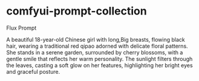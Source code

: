 # comfyui-prompt-collection

Flux Prompt

A beautiful 18-year-old Chinese girl with long,Big breasts, flowing black hair, wearing a traditional red qipao adorned with delicate floral patterns. She stands in a serene garden, surrounded by cherry blossoms, with a gentle smile that reflects her warm personality. The sunlight filters through the leaves, casting a soft glow on her features, highlighting her bright eyes and graceful posture.

